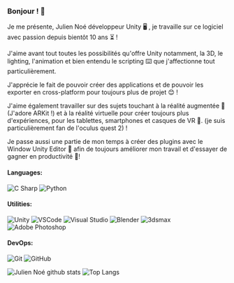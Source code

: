 ### Bonjour ! 👋 

Je me présente, Julien Noé développeur Unity 🖥 , je travaille sur ce logiciel avec passion depuis bientôt 10 ans ⏳ !

J'aime avant tout toutes les possibilités qu'offre Unity notamment, la 3D, le lighting, l'animation et bien entendu le scripting ⌨️ que j'affectionne tout particulièrement.

J'apprécie le fait de pouvoir créer des applications et de pouvoir les exporter en cross-platform pour toujours plus de projet 😊 !

J'aime également travailler sur des sujets touchant à la réalité augmentée 📱 (J'adore ARKit !) et à la réalité virtuelle pour créer toujours plus d'expériences, pour les tablettes, smartphones et casques de VR 🥽. (je suis particulièrement fan de l'oculus quest 2) !

Je passe aussi une partie de mon temps à créer des plugins avec le Window Unity Editor 📝 afin de toujours améliorer mon travail et d'essayer de gagner en productivité  🚀!

#### Languages:

![C Sharp](https://img.shields.io/badge/-C%20Sharp-239120?style=flat&logo=c-sharp&logoColor=white)
![Python](https://img.shields.io/badge/-Python-EDD222?style=flat&logo=Python&logoColor=white)

#### Utilities:

![Unity](https://img.shields.io/badge/-Unity-007ACC?style=flat&logo=Unity&logoColor=white)
![VSCode](https://img.shields.io/badge/-VSCode-007ACC?style=flat&logo=visual-studio-code&logoColor=white)
![Visual Studio](https://img.shields.io/badge/-Visual%20Studio-5C2D91?style=flat&logo=visual-studio&logoColor=white)
![Blender](https://img.shields.io/badge/-Blender-E34F26?style=flat&logo=Blender&logoColor=white)
![3dsmax](https://img.shields.io/badge/-3dsMax-E34F26?style=flat&logo=3dsMax&logoColor=white)
![Adobe Photoshop](https://img.shields.io/badge/-Photoshop-31A8FF?style=flat&logo=adobe-photoshop&logoColor=white)


#### DevOps:

![Git](https://img.shields.io/badge/-Git-F05032?style=flat&logo=git&logoColor=white)
![GitHub](https://img.shields.io/badge/-Github-181717?style=flat&logo=github&logoColor=white)

![Julien Noé github stats](https://github-readme-stats.vercel.app/api?username=juliennoe&show_icons=true&theme=great-gatsby)
![Top Langs](https://github-readme-stats.vercel.app/api/top-langs/?username=juliennoe&theme=great-gatsby&layout=compact)
